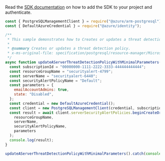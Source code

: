 Read the [SDK documentation](https://github.com/Azure/azure-sdk-for-js/blob/%40azure%2Farm-postgresql_6.0.1/sdk/postgresql/arm-postgresql/README.md) on how to add the SDK to your project and authenticate.

```javascript
const { PostgreSQLManagementClient } = require("@azure/arm-postgresql");
const { DefaultAzureCredential } = require("@azure/identity");

/**
 * This sample demonstrates how to Creates or updates a threat detection policy.
 *
 * @summary Creates or updates a threat detection policy.
 * x-ms-original-file: specification/postgresql/resource-manager/Microsoft.DBforPostgreSQL/stable/2017-12-01/examples/ServerSecurityAlertsCreateMin.json
 */
async function updateAServerThreatDetectionPolicyWithMinimalParameters() {
  const subscriptionId = "00000000-1111-2222-3333-444444444444";
  const resourceGroupName = "securityalert-4799";
  const serverName = "securityalert-6440";
  const securityAlertPolicyName = "Default";
  const parameters = {
    emailAccountAdmins: true,
    state: "Disabled",
  };
  const credential = new DefaultAzureCredential();
  const client = new PostgreSQLManagementClient(credential, subscriptionId);
  const result = await client.serverSecurityAlertPolicies.beginCreateOrUpdateAndWait(
    resourceGroupName,
    serverName,
    securityAlertPolicyName,
    parameters
  );
  console.log(result);
}

updateAServerThreatDetectionPolicyWithMinimalParameters().catch(console.error);
```
